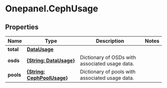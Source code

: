 # Onepanel.CephUsage

## Properties
Name | Type | Description | Notes
------------ | ------------- | ------------- | -------------
**total** | [**DataUsage**](DataUsage.md) |  | 
**osds** | [**{String: DataUsage}**](DataUsage.md) | Dictionary of OSDs with associated usage data. | 
**pools** | [**{String: CephPoolUsage}**](CephPoolUsage.md) | Dictionary of pools with associated usage data. | 



